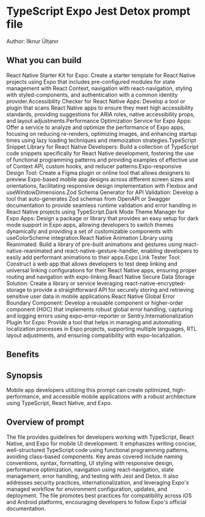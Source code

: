 # TypeScript Expo Jest Detox  prompt file

Author: İlknur Ültanır

## What you can build
React Native Starter Kit for Expo: Create a starter template for React Native projects using Expo that includes pre-configured modules for state management with React Context, navigation with react-navigation, styling with styled-components, and authentication with a common identity provider.Accessibility Checker for React Native Apps: Develop a tool or plugin that scans React Native apps to ensure they meet high accessibility standards, providing suggestions for ARIA roles, native accessibility props, and layout adjustments.Performance Optimization Service for Expo Apps: Offer a service to analyze and optimize the performance of Expo apps, focusing on reducing re-renders, optimizing images, and enhancing startup times using lazy loading techniques and memoization strategies.TypeScript Snippet Library for React Native Developers: Build a collection of TypeScript code snippets specifically for React Native development, fostering the use of functional programming patterns and providing examples of effective use of Context API, custom hooks, and reducer patterns.Expo-responsive Design Tool: Create a Figma plugin or online tool that allows designers to preview Expo-based mobile app designs across different screen sizes and orientations, facilitating responsive design implementation with Flexbox and useWindowDimensions.Zod Schema Generator for API Validation: Develop a tool that auto-generates Zod schemas from OpenAPI or Swagger documentation to provide seamless runtime validation and error handling in React Native projects using TypeScript.Dark Mode Theme Manager for Expo Apps: Design a package or library that provides an easy setup for dark mode support in Expo apps, allowing developers to switch themes dynamically and providing a set of customizable components with useColorScheme integration.React Native Animation Library using Reanimated: Build a library of pre-built animations and gestures using react-native-reanimated and react-native-gesture-handler, enabling developers to easily add performant animations to their apps.Expo Link Tester Tool: Construct a web app that allows developers to test deep linking and universal linking configurations for their React Native apps, ensuring proper routing and navigation with expo-linking.React Native Secure Data Storage Solution: Create a library or service leveraging react-native-encrypted-storage to provide a straightforward API for securely storing and retrieving sensitive user data in mobile applications.React Native Global Error Boundary Component: Develop a reusable component or higher-order component (HOC) that implements robust global error handling, capturing and logging errors using expo-error-reporter or Sentry.Internationalization Plugin for Expo: Provide a tool that helps in managing and automating localization processes in Expo projects, supporting multiple languages, RTL layout adjustments, and ensuring compatibility with expo-localization.

## Benefits


## Synopsis
Mobile app developers utilizing this prompt can create optimized, high-performance, and accessible mobile applications with a robust architecture using TypeScript, React Native, and Expo.

## Overview of  prompt
The  file provides guidelines for developers working with TypeScript, React Native, and Expo for mobile UI development. It emphasizes writing concise, well-structured TypeScript code using functional programming patterns, avoiding class-based components. Key areas covered include naming conventions, syntax, formatting, UI styling with responsive design, performance optimization, navigation using react-navigation, state management, error handling, and testing with Jest and Detox. It also addresses security practices, internationalization, and leveraging Expo's managed workflow for environment configuration, updates, and deployment. The file promotes best practices for compatibility across iOS and Android platforms, encouraging developers to follow Expo's official documentation.

